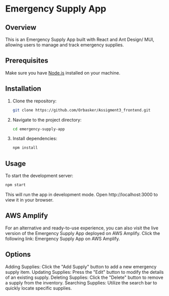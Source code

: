 # Emergency Supply App

## Overview

This is an Emergency Supply App built with React and Ant Design/ MUI, allowing users to manage and track emergency supplies.

## Prerequisites

Make sure you have [Node.js](https://nodejs.org/) installed on your machine.

## Installation

1. Clone the repository:

    ```bash
    git clone https://github.com/Orbasker/Assigment3_frontend.git
    ```

2. Navigate to the project directory:

    ```bash
    cd emergency-supply-app
    ```

3. Install dependencies:

    ```bash
    npm install
    ```

## Usage

To start the development server:

```bash
npm start
```
This will run the app in development mode. Open http://localhost:3000 to view it in your browser.

## AWS Amplify
For an alternative and ready-to-use experience, you can also visit the live version of the Emergency Supply App deployed on AWS Amplify. Click the following link: Emergency Supply App on AWS Amplify.

## Options
Adding Supplies: Click the "Add Supply" button to add a new emergency supply item.
Updating Supplies: Press the "Edit" button to modify the details of an existing supply.
Deleting Supplies: Click the "Delete" button to remove a supply from the inventory.
Searching Supplies: Utilize the search bar to quickly locate specific supplies.